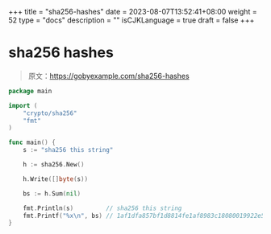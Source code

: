 +++
title = "sha256-hashes"
date = 2023-08-07T13:52:41+08:00
weight = 52
type = "docs"
description = ""
isCJKLanguage = true
draft = false
+++

# sha256 hashes

> 原文：https://gobyexample.com/sha256-hashes

```go
package main

import (
	"crypto/sha256"
	"fmt"
)

func main() {
	s := "sha256 this string"

	h := sha256.New()

	h.Write([]byte(s))

	bs := h.Sum(nil)

	fmt.Println(s)         // sha256 this string
	fmt.Printf("%x\n", bs) // 1af1dfa857bf1d8814fe1af8983c18080019922e557f15a8a0d3db739d77aacb
}

```


